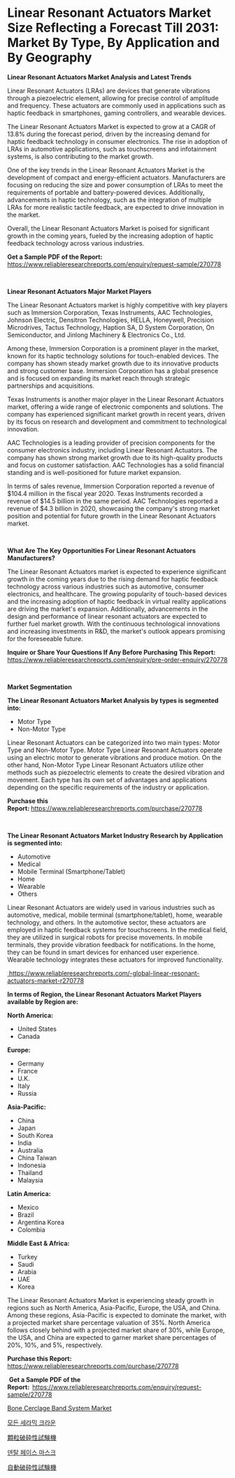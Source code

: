 <p><h1>Linear Resonant Actuators Market Size Reflecting a Forecast Till 2031: Market By Type, By Application and By Geography</h1></p><p><strong>Linear Resonant Actuators Market Analysis and Latest Trends</strong></p>
<p><p>Linear Resonant Actuators (LRAs) are devices that generate vibrations through a piezoelectric element, allowing for precise control of amplitude and frequency. These actuators are commonly used in applications such as haptic feedback in smartphones, gaming controllers, and wearable devices.</p><p>The Linear Resonant Actuators Market is expected to grow at a CAGR of 13.8% during the forecast period, driven by the increasing demand for haptic feedback technology in consumer electronics. The rise in adoption of LRAs in automotive applications, such as touchscreens and infotainment systems, is also contributing to the market growth.</p><p>One of the key trends in the Linear Resonant Actuators Market is the development of compact and energy-efficient actuators. Manufacturers are focusing on reducing the size and power consumption of LRAs to meet the requirements of portable and battery-powered devices. Additionally, advancements in haptic technology, such as the integration of multiple LRAs for more realistic tactile feedback, are expected to drive innovation in the market.</p><p>Overall, the Linear Resonant Actuators Market is poised for significant growth in the coming years, fueled by the increasing adoption of haptic feedback technology across various industries.</p></p>
<p><strong>Get a Sample PDF of the Report:&nbsp;</strong> <a href="https://www.reliableresearchreports.com/enquiry/request-sample/270778">https://www.reliableresearchreports.com/enquiry/request-sample/270778</a></p>
<p>&nbsp;</p>
<p><strong>Linear Resonant Actuators Major Market Players</strong></p>
<p><p>The Linear Resonant Actuators market is highly competitive with key players such as Immersion Corporation, Texas Instruments, AAC Technologies, Johnson Electric, Densitron Technologies, HELLA, Honeywell, Precision Microdrives, Tactus Technology, Haption SA, D System Corporation, On Semiconductor, and Jinlong Machinery & Electronics Co., Ltd.</p><p>Among these, Immersion Corporation is a prominent player in the market, known for its haptic technology solutions for touch-enabled devices. The company has shown steady market growth due to its innovative products and strong customer base. Immersion Corporation has a global presence and is focused on expanding its market reach through strategic partnerships and acquisitions.</p><p>Texas Instruments is another major player in the Linear Resonant Actuators market, offering a wide range of electronic components and solutions. The company has experienced significant market growth in recent years, driven by its focus on research and development and commitment to technological innovation.</p><p>AAC Technologies is a leading provider of precision components for the consumer electronics industry, including Linear Resonant Actuators. The company has shown strong market growth due to its high-quality products and focus on customer satisfaction. AAC Technologies has a solid financial standing and is well-positioned for future market expansion.</p><p>In terms of sales revenue, Immersion Corporation reported a revenue of $104.4 million in the fiscal year 2020. Texas Instruments recorded a revenue of $14.5 billion in the same period. AAC Technologies reported a revenue of $4.3 billion in 2020, showcasing the company's strong market position and potential for future growth in the Linear Resonant Actuators market.</p></p>
<p>&nbsp;</p>
<p><strong>What Are The Key Opportunities For Linear Resonant Actuators Manufacturers?</strong></p>
<p><p>The Linear Resonant Actuators market is expected to experience significant growth in the coming years due to the rising demand for haptic feedback technology across various industries such as automotive, consumer electronics, and healthcare. The growing popularity of touch-based devices and the increasing adoption of haptic feedback in virtual reality applications are driving the market's expansion. Additionally, advancements in the design and performance of linear resonant actuators are expected to further fuel market growth. With the continuous technological innovations and increasing investments in R&D, the market's outlook appears promising for the foreseeable future.</p></p>
<p><strong>Inquire or Share Your Questions If Any Before Purchasing This Report:</strong> <a href="https://www.reliableresearchreports.com/enquiry/pre-order-enquiry/270778">https://www.reliableresearchreports.com/enquiry/pre-order-enquiry/270778</a></p>
<p>&nbsp;</p>
<p><strong>Market Segmentation</strong></p>
<p><strong>The Linear Resonant Actuators Market Analysis by types is segmented into:</strong></p>
<p><ul><li>Motor Type</li><li>Non-Motor Type</li></ul></p>
<p><p>Linear Resonant Actuators can be categorized into two main types: Motor Type and Non-Motor Type. Motor Type Linear Resonant Actuators operate using an electric motor to generate vibrations and produce motion. On the other hand, Non-Motor Type Linear Resonant Actuators utilize other methods such as piezoelectric elements to create the desired vibration and movement. Each type has its own set of advantages and applications depending on the specific requirements of the industry or application.</p></p>
<p><strong>Purchase this Report:&nbsp;</strong><a href="https://www.reliableresearchreports.com/purchase/270778">https://www.reliableresearchreports.com/purchase/270778</a></p>
<p>&nbsp;</p>
<p><strong>The Linear Resonant Actuators Market Industry Research by Application is segmented into:</strong></p>
<p><ul><li>Automotive</li><li>Medical</li><li>Mobile Terminal (Smartphone/Tablet)</li><li>Home</li><li>Wearable</li><li>Others</li></ul></p>
<p><p>Linear Resonant Actuators are widely used in various industries such as automotive, medical, mobile terminal (smartphone/tablet), home, wearable technology, and others. In the automotive sector, these actuators are employed in haptic feedback systems for touchscreens. In the medical field, they are utilized in surgical robots for precise movements. In mobile terminals, they provide vibration feedback for notifications. In the home, they can be found in smart devices for enhanced user experience. Wearable technology integrates these actuators for improved functionality.</p></p>
<p><a href="https://www.reliableresearchreports.com/-global-linear-resonant-actuators-market-r270778">&nbsp;https://www.reliableresearchreports.com/-global-linear-resonant-actuators-market-r270778</a></p>
<p><strong>In terms of Region, the Linear Resonant Actuators Market Players available by Region are:</strong></p>
<p>
    <p> <strong> North America: </strong>
        <ul>
            <li>United States</li>
            <li>Canada</li>
        </ul>
        </p> 
    <p> <strong> Europe: </strong>
        <ul>
            <li>Germany</li>
            <li>France</li>
            <li>U.K.</li>
            <li>Italy</li>
            <li>Russia</li>
        </ul>
        </p> 
    <p> <strong> Asia-Pacific: </strong>
        <ul>
            <li>China</li>
            <li>Japan</li>
            <li>South Korea</li>
            <li>India</li>
            <li>Australia</li>
            <li>China Taiwan</li>
            <li>Indonesia</li>
            <li>Thailand</li>
            <li>Malaysia</li>
        </ul>
        </p> 
    <p> <strong> Latin America: </strong>
        <ul>
            <li>Mexico</li>
            <li>Brazil</li>
            <li>Argentina Korea</li>
            <li>Colombia</li>
        </ul>
        </p> 
    <p> <strong> Middle East & Africa: </strong>
        <ul>
            <li>Turkey</li>
            <li>Saudi</li>
            <li>Arabia</li>
            <li>UAE</li>
            <li>Korea</li>
        </ul>
    </p>
    </p>
<p><p>The Linear Resonant Actuators Market is experiencing steady growth in regions such as North America, Asia-Pacific, Europe, the USA, and China. Among these regions, Asia-Pacific is expected to dominate the market, with a projected market share percentage valuation of 35%. North America follows closely behind with a projected market share of 30%, while Europe, the USA, and China are expected to garner market share percentages of 20%, 10%, and 5%, respectively.</p></p>
<p><strong>Purchase this Report: </strong><a href="https://www.reliableresearchreports.com/purchase/270778">https://www.reliableresearchreports.com/purchase/270778</a></p>
<p>&nbsp;<strong>Get a Sample PDF of the Report:&nbsp;&nbsp;</strong><a href="https://www.reliableresearchreports.com/enquiry/request-sample/270778">https://www.reliableresearchreports.com/enquiry/request-sample/270778</a></p>
<p><strong></strong></p>
<p><p><a href="https://github.com/prosalinda88/Market-Research-Report-List-4/blob/main/bone-cerclage-band-system-market.md">Bone Cerclage Band System Market</a></p><p><a href="https://github.com/royErdmtyan906778/Market-Research-Report-List-2/blob/main/2055710126170.md">모든 세라믹 크라운</a></p><p><a href="https://github.com/ChloeConn27/Market-Research-Report-List-1/blob/main/8996231118744.md">顆粒破砕性試験機</a></p><p><a href="https://github.com/valroy852/Market-Research-Report-List-1/blob/main/5953348126171.md">덴탈 페이스 마스크</a></p><p><a href="https://github.com/Andrewones2023/Market-Research-Report-List-1/blob/main/9925736118743.md">自動破砕性試験機</a></p></p>